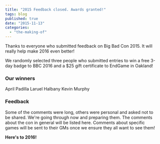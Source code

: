 ```yaml
---
title: "2015 Feedback closed. Awards granted!"
tags: blog
published: true
date: "2015-11-13"
categories: 
  - "the-making-of"
---
```


Thanks to everyone who submitted feedback on Big Bad Con 2015. It will really help make 2016 even better!

We randomly selected three people who submitted entries to win a free 3-day badge to BBC 2016 and a $25 gift certificate to EndGame in Oakland!

### Our winners

April Padilla Laruel Halbany Kevin Murphy

### Feedback

Some of the comments were long, others were personal and asked not to be shared. We're going through now and preparing them. The comments about the con in general will be listed here. Comments about specific games will be sent to their GMs once we ensure they all want to see them!

**Here's to 2016!**
